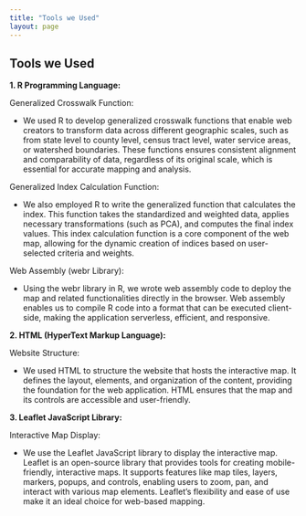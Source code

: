 ```yaml
---
title: "Tools we Used"
layout: page
---
```


## Tools we Used

**1. R Programming Language:**

Generalized Crosswalk Function:
- We used R to develop generalized crosswalk functions that enable web creators to transform data across different geographic scales, such as from state level to county level, census tract level, water service areas, or watershed boundaries. These functions ensures consistent alignment and comparability of data, regardless of its original scale, which is essential for accurate mapping and analysis.

Generalized Index Calculation Function:
- We also employed R to write the generalized function that calculates the index. This function takes the standardized and weighted data, applies necessary transformations (such as PCA), and computes the final index values. This index calculation function is a core component of the web map, allowing for the dynamic creation of indices based on user-selected criteria and weights.

Web Assembly (webr Library):
- Using the webr library in R, we wrote web assembly code to deploy the map and related functionalities directly in the browser. Web assembly enables us to compile R code into a format that can be executed client-side, making the application serverless, efficient, and responsive.

**2. HTML (HyperText Markup Language):**

Website Structure:
- We used HTML to structure the website that hosts the interactive map. It defines the layout, elements, and organization of the content, providing the foundation for the web application. HTML ensures that the map and its controls are accessible and user-friendly.

**3. Leaflet JavaScript Library:**

Interactive Map Display:
- We use the Leaflet JavaScript library to display the interactive map. Leaflet is an open-source library that provides tools for creating mobile-friendly, interactive maps. It supports features like map tiles, layers, markers, popups, and controls, enabling users to zoom, pan, and interact with various map elements. Leaflet’s flexibility and ease of use make it an ideal choice for web-based mapping.
